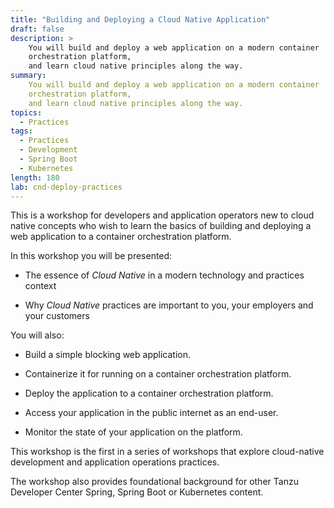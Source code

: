```yaml
---
title: "Building and Deploying a Cloud Native Application"
draft: false
description: >
    You will build and deploy a web application on a modern container
    orchestration platform,
    and learn cloud native principles along the way.
summary:
    You will build and deploy a web application on a modern container
    orchestration platform,
    and learn cloud native principles along the way.
topics:
  - Practices
tags:
  - Practices
  - Development
  - Spring Boot
  - Kubernetes
length: 180
lab: cnd-deploy-practices
---
```


This is a workshop for developers and application operators
new to cloud native concepts who wish to learn the basics of
building and deploying a web application to a container
orchestration platform.

In this workshop you will be presented:

-   The essence of *Cloud Native* in a modern technology
    and practices context

-   Why *Cloud Native* practices are important to you,
    your employers and your customers

You will also:

-   Build a simple blocking web application.

-   Containerize it for running on a container orchestration platform.

-   Deploy the application to a container orchestration platform.

-   Access your application in the public internet as an end-user.

-   Monitor the state of your application on the platform.

This workshop is the first in a series of workshops that explore
cloud-native development and application operations practices.

The workshop also provides foundational background for other Tanzu
Developer Center Spring, Spring Boot or Kubernetes content.
